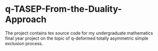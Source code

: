# q-TASEP-From-the-Duality-Approach
The project contains tex source code for my undergraduate mathematics final year project on the topic of q-deformed totally asymmetric simple exclusion process. 
